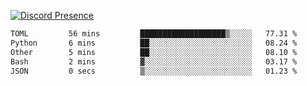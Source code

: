 [![Discord Presence](https://lanyard.cnrad.dev/api/689805100331696149)](https://discord.com/users/689805100331696149)

<!--START_SECTION:waka-->

```txt
TOML         56 mins         ███████████████████▒░░░░░   77.31 %
Python       6 mins          ██░░░░░░░░░░░░░░░░░░░░░░░   08.24 %
Other        5 mins          ██░░░░░░░░░░░░░░░░░░░░░░░   08.10 %
Bash         2 mins          ▓░░░░░░░░░░░░░░░░░░░░░░░░   03.17 %
JSON         0 secs          ▒░░░░░░░░░░░░░░░░░░░░░░░░   01.23 %
```

<!--END_SECTION:waka-->
<img src="https://hit.yhype.me/github/profile?user_id=53441990" alt="">
